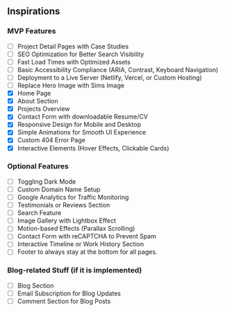 ## Inspirations

### MVP Features

- [ ] Project Detail Pages with Case Studies
- [ ] SEO Optimization for Better Search Visibility
- [ ] Fast Load Times with Optimized Assets
- [ ] Basic Accessibility Compliance (ARIA, Contrast, Keyboard Navigation)
- [ ] Deployment to a Live Server (Netlify, Vercel, or Custom Hosting)
- [ ] Replace Hero Image with Sims Image
- [x] Home Page
- [x] About Section
- [x] Projects Overview
- [x] Contact Form with downloadable Resume/CV
- [x] Responsive Design for Mobile and Desktop
- [x] Simple Animations for Smooth UI Experience
- [x] Custom 404 Error Page
- [x] Interactive Elements (Hover Effects, Clickable Cards)

### Optional Features

- [ ] Toggling Dark Mode
- [ ] Custom Domain Name Setup
- [ ] Google Analytics for Traffic Monitoring
- [ ] Testimonials or Reviews Section
- [ ] Search Feature
- [ ] Image Gallery with Lightbox Effect
- [ ] Motion-based Effects (Parallax Scrolling)
- [ ] Contact Form with reCAPTCHA to Prevent Spam
- [ ] Interactive Timeline or Work History Section
- [ ] Footer to always stay at the bottom for all pages.

### Blog-related Stuff (if it is implemented)

- [ ] Blog Section
- [ ] Email Subscription for Blog Updates
- [ ] Comment Section for Blog Posts
